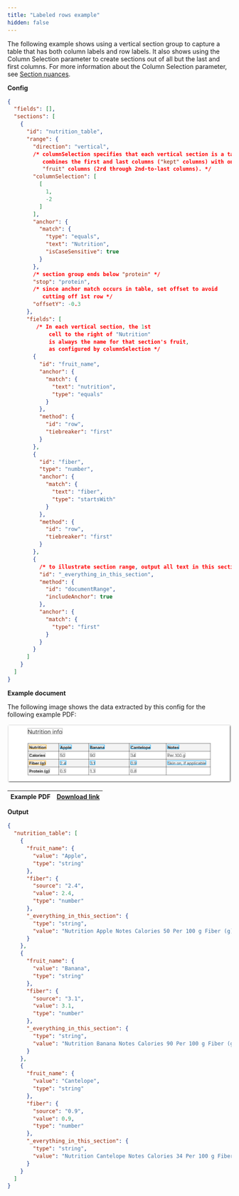 ```yaml
---
title: "Labeled rows example"
hidden: false
---
```


The following example shows using a vertical section group to capture a table that has both column labels and row labels. It also shows using the Column Selection parameter to create sections out of all but the last and first columns. For more information about the Column Selection parameter, see [Section nuances](doc:section-nuances#column-selection).



**Config**

```json
{
  "fields": [],
  "sections": [
    {
      "id": "nutrition_table",
      "range": {
        "direction": "vertical",
        /* columnSelection specifies that each vertical section is a table slice that
           combines the first and last columns ("kept" columns) with one of the
           "fruit" columns (2rd through 2nd-to-last columns). */
        "columnSelection": [
          [
            1,
            -2
          ]
        ],
        "anchor": {
          "match": {
            "type": "equals",
            "text": "Nutrition",
            "isCaseSensitive": true
          }
        },
        /* section group ends below "protein" */
        "stop": "protein",
        /* since anchor match occurs in table, set offset to avoid 
           cutting off 1st row */
        "offsetY": -0.3
      },
      "fields": [
         /* In each vertical section, the 1st
             cell to the right of "Nutrition"
             is always the name for that section's fruit,
             as configured by columnSelection */
        {
          "id": "fruit_name",
          "anchor": {
            "match": {
              "text": "nutrition",
              "type": "equals"
            }
          },
          "method": {
            "id": "row",
            "tiebreaker": "first"
          }
        },
        {
          "id": "fiber",
          "type": "number",
          "anchor": {
            "match": {
              "text": "fiber",
              "type": "startsWith"
            }
          },
          "method": {
            "id": "row",
            "tiebreaker": "first"
          }
        },
        {
          /* to illustrate section range, output all text in this section */
          "id": "_everything_in_this_section",
          "method": {
            "id": "documentRange",
            "includeAnchor": true
          },
          "anchor": {
            "match": {
              "type": "first"
            }
          }
        }
      ]
    }
  ]
}
```

**Example document**

The following image shows the data extracted by this config for the following example PDF:

![Click to enlarge](https://raw.githubusercontent.com/sensible-hq/sensible-docs/main/readme-sync/assets/v0/images/final/vertical_sections_labeled_rows.png)

| Example PDF | [Download link](https://raw.githubusercontent.com/sensible-hq/sensible-docs/main/readme-sync/assets/v0/pdfs/vertical_sections_labeled_rows.pdf) |
| ------------------- | ------------------------------------------------------------ |

**Output**

```json
{
  "nutrition_table": [
    {
      "fruit_name": {
        "value": "Apple",
        "type": "string"
      },
      "fiber": {
        "source": "2.4",
        "value": 2.4,
        "type": "number"
      },
      "_everything_in_this_section": {
        "type": "string",
        "value": "Nutrition Apple Notes Calories 50 Per 100 g Fiber (g) 2.4 Skin on, if applicable Protein (g) 0.5"
      }
    },
    {
      "fruit_name": {
        "value": "Banana",
        "type": "string"
      },
      "fiber": {
        "source": "3.1",
        "value": 3.1,
        "type": "number"
      },
      "_everything_in_this_section": {
        "type": "string",
        "value": "Nutrition Banana Notes Calories 90 Per 100 g Fiber (g) 3.1 Skin on, if applicable Protein (g) 1.3"
      }
    },
    {
      "fruit_name": {
        "value": "Cantelope",
        "type": "string"
      },
      "fiber": {
        "source": "0.9",
        "value": 0.9,
        "type": "number"
      },
      "_everything_in_this_section": {
        "type": "string",
        "value": "Nutrition Cantelope Notes Calories 34 Per 100 g Fiber (g) 0.9 Skin on, if applicable Protein (g) 0.8"
      }
    }
  ]
}
```
